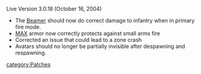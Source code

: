 Live Version 3.0.18 (October 16, 2004)

- The [Beamer](/Beamer "wikilink") should now do correct damage to
  infantry when in primary fire mode.
- [MAX](/MAX "wikilink") armor now correctly protects against small
  arms fire
- Corrected an issue that could lead to a zone crash
- Avatars should no longer be partially invisible after despawning and
  respawning.

[category:Patches](/category:Patches "wikilink")
